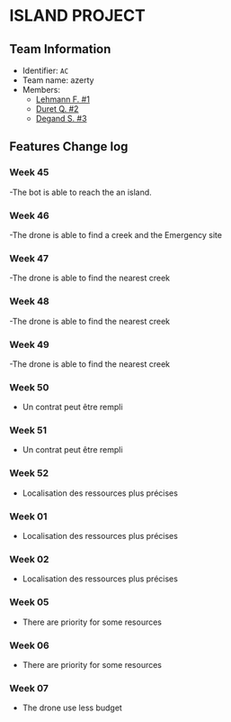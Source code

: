 # ISLAND PROJECT

## Team Information

  * Identifier: `AC`
  * Team name: azerty
  * Members:
    *  [Lehmann F. #1](mailto:lf612146@etu.unice.fr)
    *  [Duret Q. #2](mailto:dq610272@etu.unice.fr)
    *  [Degand S. #3](mailto:ds611932@etu.unice.fr)

## Features Change log

### Week 45

-The bot is able to reach the an island.

### Week 46

-The drone is able to find a creek and the Emergency site

### Week 47

-The drone is able to find the nearest creek

### Week 48

-The drone is able to find the nearest creek

### Week 49

-The drone is able to find the nearest creek

### Week 50

- Un contrat peut être rempli

### Week 51

- Un contrat peut être rempli

### Week 52

- Localisation des ressources plus précises

### Week 01

- Localisation des ressources plus précises

### Week 02

- Localisation des ressources plus précises

### Week 05

- There are priority for some resources

### Week 06

- There are priority for some resources

### Week 07

- The drone use less budget